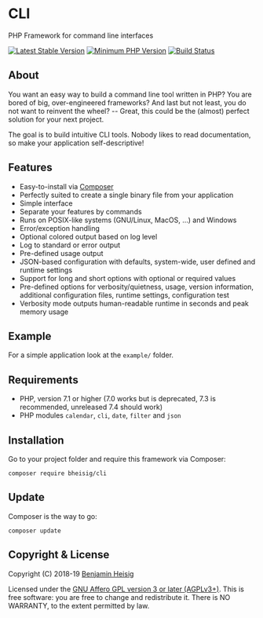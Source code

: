 # CLI

PHP Framework for command line interfaces

[![Latest Stable Version](https://img.shields.io/packagist/v/bheisig/cli.svg)](https://packagist.org/packages/bheisig/cli)
[![Minimum PHP Version](https://img.shields.io/badge/php-%3E%3D%205.6-8892BF.svg)](https://php.net/)
[![Build Status](https://travis-ci.org/bheisig/cli.svg?branch=master)](https://travis-ci.org/bheisig/cli)

##  About

You want an easy way to build a command line tool written in PHP? You are bored of big, over-engineered frameworks? And last but not least, you do not want to reinvent the wheel? -- Great, this could be the (almost) perfect solution for your next project.

The goal is to build intuitive CLI tools. Nobody likes to read documentation, so make your application self-descriptive!

##  Features

-   Easy-to-install via [Composer](https://getcomposer.org/)
-   Perfectly suited to create a single binary file from your application
-   Simple interface
-   Separate your features by commands
-   Runs on POSIX-like systems (GNU/Linux, MacOS, …) and Windows
-   Error/exception handling
-   Optional colored output based on log level
-   Log to standard or error output
-   Pre-defined usage output
-   JSON-based configuration with defaults, system-wide, user defined and runtime settings
-   Support for long and short options with optional or required values
-   Pre-defined options for verbosity/quietness, usage, version information, additional configuration files, runtime settings, configuration test
-   Verbosity mode outputs human-readable runtime in seconds and peak memory usage

## Example

For a simple application look at the `example/` folder.

## Requirements

-   PHP, version 7.1 or higher (7.0 works but is deprecated, 7.3 is recommended, unreleased 7.4 should work)
-   PHP modules `calendar`, `cli`, `date`, `filter` and `json`

## Installation

Go to your project folder and require this framework via Composer:

~~~ {.bash}
composer require bheisig/cli
~~~

## Update

Composer is the way to go:

~~~ {.bash}
composer update
~~~

## Copyright & License

Copyright (C) 2018-19 [Benjamin Heisig](https://benjamin.heisig.name/)

Licensed under the [GNU Affero GPL version 3 or later (AGPLv3+)](https://gnu.org/licenses/agpl.html). This is free software: you are free to change and redistribute it. There is NO WARRANTY, to the extent permitted by law.
